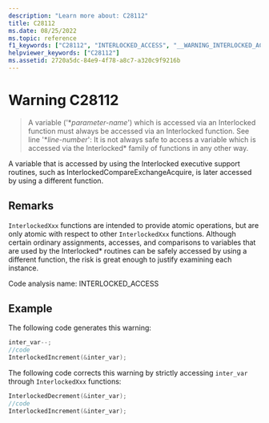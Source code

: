 ```yaml
---
description: "Learn more about: C28112"
title: C28112
ms.date: 08/25/2022
ms.topic: reference
f1_keywords: ["C28112", "INTERLOCKED_ACCESS", "__WARNING_INTERLOCKED_ACCESS"]
helpviewer_keywords: ["C28112"]
ms.assetid: 2720a5dc-84e9-4f78-a8c7-a320c9f9216b
---
```

# Warning C28112

> A variable ('\**parameter-name*') which is accessed via an Interlocked function must always be accessed via an Interlocked function. See line '\**line-number*': It is not always safe to access a variable which is accessed via the Interlocked\* family of functions in any other way.

A variable that is accessed by using the Interlocked executive support routines, such as InterlockedCompareExchangeAcquire, is later accessed by using a different function. 

## Remarks

`InterlockedXxx` functions are intended to provide atomic operations, but are only atomic with respect to other `InterlockedXxx` functions. Although certain ordinary assignments, accesses, and comparisons to variables that are used by the Interlocked\* routines can be safely accessed by using a different function, the risk is great enough to justify examining each instance.

Code analysis name: INTERLOCKED_ACCESS

## Example

The following code generates this warning:

```cpp
inter_var--;
//code
InterlockedIncrement(&inter_var);
```

The following code corrects this warning by strictly accessing `inter_var` through `InterlockedXxx` functions:

```cpp
InterlockedDecrement(&inter_var);
//code
InterlockedIncrement(&inter_var);
```
